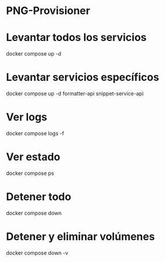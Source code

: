 # PNG-Provisioner

# Levantar todos los servicios
docker compose up -d

# Levantar servicios específicos
docker compose up -d formatter-api snippet-service-api

# Ver logs
docker compose logs -f

# Ver estado
docker compose ps

# Detener todo
docker compose down

# Detener y eliminar volúmenes
docker compose down -v
